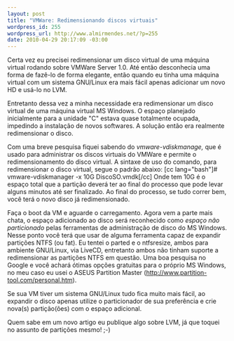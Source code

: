 ```yaml
--- 
layout: post
title: "VMWare: Redimensionando discos virtuais"
wordpress_id: 255
wordpress_url: http://www.almirmendes.net/?p=255
date: 2010-04-29 20:17:09 -03:00
---
```

Certa vez eu precisei redimensionar um disco virtual de uma máquina virtual rodando sobre VMWare Server 1.0. Até então desconhecia uma forma de fazê-lo de forma elegante, então quando eu tinha uma máquina virtual com um sistema GNU/Linux era mais fácil apenas adicionar um novo HD e usá-lo no LVM.

Entretanto dessa vez a minha necessidade era redimensionar um disco virtual de uma máquina virtual MS Windows. O espaço planejado inicialmente para a unidade "C" estava quase totalmente ocupada, impedindo a instalação de novos softwares. A solução então era realmente redimensionar o disco.

Com uma breve pesquisa fiquei sabendo do <em>vmware</em>-<em>vdiskmanage, </em>que é usado para administrar os discos virtuais do VMWare e permite o redimensionamento do disco virtual. A sintaxe de uso do comando, para redimensionar o disco virtual, segue o padrão abaixo:
[cc lang="bash"]# vmware-vdiskmanager -x 10G DiscoSO.vmdk[/cc]
Onde tem 10G é o espaço total que a partição deverá ter ao final do processo que pode levar alguns minutos até ser finalizado. Ao final do processo, se tudo correr bem, você terá o novo disco já redimensionado.

Faça o boot da VM e aguarde o carregamento. Agora vem a parte mais chata, o espaço adicionado ao disco será reconhecido como <em>espaço não particionado</em> pelas ferramentas de administração de disco do MS Windows. Nesse ponto você terá que usar de alguma ferramenta capaz de expandir partições NTFS (ou fat). Eu tentei o parted e o ntfsresize, ambos para ambiente GNU/Linux, via LiveCD, entretanto ambos não tinham suporte a redimensionar as partições NTFS em questão. Uma boa pesquisa no Google e você achará ótimas opções gratuitas para o próprio MS Windows, no meu caso eu usei o ASEUS Partition Master (http://www.partition-tool.com/personal.htm).

Se sua VM tiver um sistema GNU/Linux tudo fica muito mais fácil, ao expandir o disco apenas utilize o particionador de sua preferência e crie nova(s) partição(ões) com o espaço adicional.

Quem sabe em um novo artigo eu publique algo sobre LVM, já que toquei no assunto de partições mesmo! ;-)
